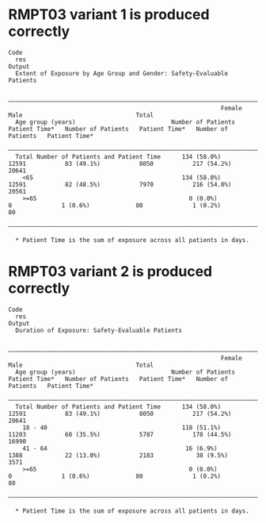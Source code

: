 # RMPT03 variant 1 is produced correctly

    Code
      res
    Output
      Extent of Exposure by Age Group and Gender: Safety-Evaluable Patients
      
      ————————————————————————————————————————————————————————————————————————————————————————————————————————————————————————————————————————————————————————
                                                                Female                                Male                                Total               
      Age group (years)                           Number of Patients   Patient Time*   Number of Patients   Patient Time*   Number of Patients   Patient Time*
      ————————————————————————————————————————————————————————————————————————————————————————————————————————————————————————————————————————————————————————
      Total Number of Patients and Patient Time      134 (58.0%)           12591           83 (49.1%)           8050           217 (54.2%)           20641    
        <65                                          134 (58.0%)           12591           82 (48.5%)           7970           216 (54.0%)           20561    
        >=65                                           0 (0.0%)              0              1 (0.6%)             80              1 (0.2%)             80      
      ————————————————————————————————————————————————————————————————————————————————————————————————————————————————————————————————————————————————————————
      
      * Patient Time is the sum of exposure across all patients in days.

# RMPT03 variant 2 is produced correctly

    Code
      res
    Output
      Duration of Exposure: Safety-Evaluable Patients
      
      ————————————————————————————————————————————————————————————————————————————————————————————————————————————————————————————————————————————————————————
                                                                Female                                Male                                Total               
      Age group (years)                           Number of Patients   Patient Time*   Number of Patients   Patient Time*   Number of Patients   Patient Time*
      ————————————————————————————————————————————————————————————————————————————————————————————————————————————————————————————————————————————————————————
      Total Number of Patients and Patient Time      134 (58.0%)           12591           83 (49.1%)           8050           217 (54.2%)           20641    
        18 - 40                                      118 (51.1%)           11203           60 (35.5%)           5787           178 (44.5%)           16990    
        41 - 64                                       16 (6.9%)            1388            22 (13.0%)           2183            38 (9.5%)            3571     
        >=65                                           0 (0.0%)              0              1 (0.6%)             80              1 (0.2%)             80      
      ————————————————————————————————————————————————————————————————————————————————————————————————————————————————————————————————————————————————————————
      
      * Patient Time is the sum of exposure across all patients in days.

